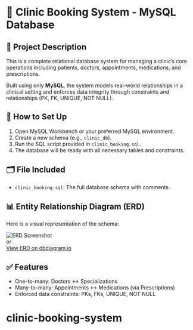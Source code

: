 # 🏥 Clinic Booking System - MySQL Database

## 📌 Project Description

This is a complete relational database system for managing a clinic’s core operations including patients, doctors, appointments, medications, and prescriptions.

Built using only **MySQL**, the system models real-world relationships in a clinical setting and enforces data integrity through constraints and relationships (PK, FK, UNIQUE, NOT NULL).

## 🚀 How to Set Up

1. Open MySQL Workbench or your preferred MySQL environment.
2. Create a new schema (e.g., `clinic_db`).
3. Run the SQL script provided in `clinic_booking.sql`.
4. The database will be ready with all necessary tables and constraints.

## 🗂 File Included

- `clinic_booking.sql`: The full database schema with comments.

## 📊 Entity Relationship Diagram (ERD)

Here is a visual representation of the schema:

![ERD Screenshot](link-to-your-screenshot.png)  
_or_  
[View ERD on dbdiagram.io](https://dbdiagram.io/your-link)

## ✅ Features

- One-to-many: Doctors ↔ Specializations
- Many-to-many: Appointments ↔ Medications (via Prescriptions)
- Enforced data constraints: PKs, FKs, UNIQUE, NOT NULL
# clinic-booking-system
